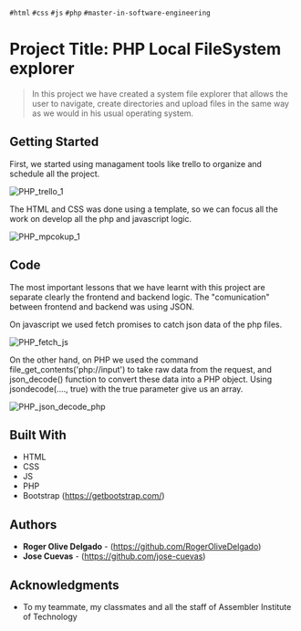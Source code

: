 `#html` `#css` `#js` `#php` `#master-in-software-engineering`


# Project Title: PHP Local FileSystem explorer

>In this project we have created a system file explorer that allows the user to navigate, create directories and upload files in the same way as we would in his usual operating system. 


## Getting Started

First, we started using managament tools like trello to organize and schedule all the project. 

![PHP_trello_1](https://user-images.githubusercontent.com/90200166/171102839-86d306f9-523d-4600-9ff3-7f2b948507d9.png)


The HTML and CSS was done using a template, so we can focus all the work on develop all the php and javascript logic.

![PHP_mpcokup_1](https://user-images.githubusercontent.com/90200166/171108060-e891fa7d-e64f-414a-84e9-aaf9040b3d4a.png)


## Code

The most important lessons that we have learnt with this project are separate clearly the frontend and backend logic. The "comunication" between frontend and backend was using JSON. 

On javascript we used fetch promises to catch json data of the php files.

![PHP_fetch_js](https://user-images.githubusercontent.com/90200166/171106345-000a2a96-86ba-447e-9454-775a71055ed8.png)

On the other hand, on PHP we used the command file_get_contents('php://input') to take raw data from the request, and json_decode() function to convert these data into a PHP object. Using jsondecode(...., true) with the true parameter give us an array. 

![PHP_json_decode_php](https://user-images.githubusercontent.com/90200166/171107223-75ca697b-7a2c-49f2-bf4a-19cf5c65f038.png)


## Built With

* HTML
* CSS
* JS
* PHP
* Bootstrap (https://getbootstrap.com/)


## Authors

* **Roger Olive Delgado** - (https://github.com/RogerOliveDelgado)
* **Jose Cuevas** - (https://github.com/jose-cuevas)


## Acknowledgments

* To my teammate, my classmates and all the staff of Assembler Institute of Technology

